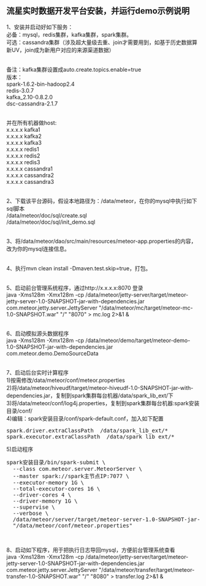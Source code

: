 流星实时数据开发平台安装，并运行demo示例说明
-------------

1、安装并启动好如下服务：<br />
必备：mysql，redis集群，kafka集群，spark集群。<br />
可选：cassandra集群（涉及超大量级去重、join才需要用到，如基于历史数据算新UV，join成为新用户对应的来源渠道数据）<br /><br />

备注：kafka集群设置成auto.create.topics.enable=true<br />
版本：<br />
spark-1.6.2-bin-hadoop2.4<br />
redis-3.0.7<br />
kafka_2.10-0.8.2.0<br />
dsc-cassandra-2.1.7<br /><br />

并在所有机器做host:<br />
x.x.x.x kafka1<br />
x.x.x.x kafka2<br />
x.x.x.x kafka3<br />
x.x.x.x redis1<br />
x.x.x.x redis2<br />
x.x.x.x redis3<br />
x.x.x.x cassandra1<br />
x.x.x.x cassandra2<br />
x.x.x.x cassandra3<br /><br />

2、下载该平台源码，假设本地路径为：/data/meteor，在你的mysql中执行如下sql脚本<br />
/data/meteor/doc/sql/create.sql<br />
/data/meteor/doc/sql/init_demo.sql<br /><br />

3、将/data/meteor/dao/src/main/resources/meteor-app.properties的内容，改为你的mysql连接信息。<br /><br />

4、执行mvn clean install -Dmaven.test.skip=true，打包。<br /><br />

5、启动前台管理系统程序，通过http://x.x.x.x:8070 登录<br />
java -Xms128m -Xmx128m -cp /data/meteor/jetty-server/target/meteor-jetty-server-1.0-SNAPSHOT-jar-with-dependencies.jar com.meteor.jetty.server.JettyServer "/data/meteor/mc/target/meteor-mc-1.0-SNAPSHOT.war" "/" "8070" > mc.log 2>&1 & <br /><br />

6、启动模拟源头数据程序<br />
java -Xms128m -Xmx128m -cp /data/meteor/demo/target/meteor-demo-1.0-SNAPSHOT-jar-with-dependencies.jar com.meteor.demo.DemoSourceData <br /><br />

7、启动后台实时计算程序<br />
1)按需修改/data/meteor/conf/meteor.properties<br />
2)将/data/meteor/hiveudf/target/meteor-hiveudf-1.0-SNAPSHOT-jar-with-dependencies.jar，复制到spark集群每台机器/data/spark_lib_ext/下<br />
3)将/data/meteor/conf/log4j.properties，复制到spark集群每台机器:spark安装目录/conf/<br />
4)编辑：spark安装目录/conf/spark-default.conf，加入如下配置<br />
<pre>
spark.driver.extraClassPath  /data/spark_lib_ext/*
spark.executor.extraClassPath  /data/spark_lib_ext/*
</pre>
5)启动程序
<pre>
spark安装目录/bin/spark-submit \
  --class com.meteor.server.MeteorServer \
  --master spark://spark主节点IP:7077 \
  --executor-memory 1G \
  --total-executor-cores 16 \
  --driver-cores 4 \
  --driver-memory 1G \
  --supervise \
  --verbose \
  /data/meteor/server/target/meteor-server-1.0-SNAPSHOT-jar-with-dependencies.jar \
  "/data/meteor/conf/meteor.properties"
</pre>
<br />

8、启动如下程序，用于把执行日志导回mysql，方便前台管理系统查看<br />
java -Xms128m -Xmx128m -cp /data/meteor/jetty-server/target/meteor-jetty-server-1.0-SNAPSHOT-jar-with-dependencies.jar com.meteor.jetty.server.JettyServer "/data/meteor/transfer/target/meteor-transfer-1.0-SNAPSHOT.war" "/" "8080" > transfer.log 2>&1 & <br /><br />










